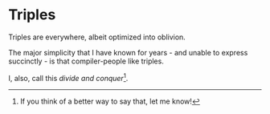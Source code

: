 # Triples

Triples are everywhere, albeit optimized into oblivion.

The major simplicity that I have known for years - and unable to express succinctly - is that compiler-people like triples.

I, also, call this *divide and conquer*[^t1].  

[^t1]: If you think of a better way to say that, let me know!

